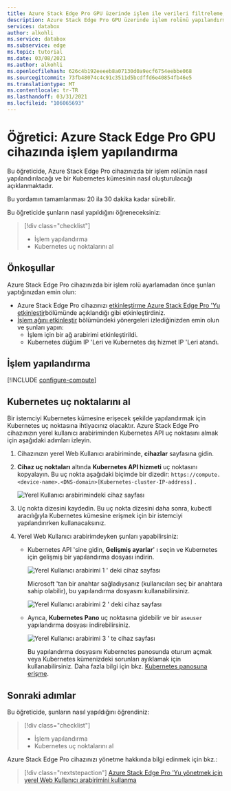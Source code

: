 ```yaml
---
title: Azure Stack Edge Pro GPU üzerinde işlem ile verileri filtreleme, analiz etme öğreticisi | Microsoft Docs
description: Azure Stack Edge Pro GPU üzerinde işlem rolünü yapılandırmayı ve Azure 'a göndermeden önce verileri dönüştürmek için kullanmayı öğrenin.
services: databox
author: alkohli
ms.service: databox
ms.subservice: edge
ms.topic: tutorial
ms.date: 03/08/2021
ms.author: alkohli
ms.openlocfilehash: 626c4b192eeeeb8a07130d0a9ecf6754eebbe068
ms.sourcegitcommit: 73fb48074c4c91c3511d5bcdffd6e40854fb46e5
ms.translationtype: MT
ms.contentlocale: tr-TR
ms.lasthandoff: 03/31/2021
ms.locfileid: "106065693"
---
```

# <a name="tutorial-configure-compute-on-azure-stack-edge-pro-gpu-device"></a>Öğretici: Azure Stack Edge Pro GPU cihazında işlem yapılandırma

<!--ALPA WILL VERIFY - [!INCLUDE [applies-to-skus](../../includes/azure-stack-edge-applies-to-all-sku.md)]-->

Bu öğreticide, Azure Stack Edge Pro cihazınızda bir işlem rolünün nasıl yapılandırılacağı ve bir Kubernetes kümesinin nasıl oluşturulacağı açıklanmaktadır. 

Bu yordamın tamamlanması 20 ila 30 dakika kadar sürebilir.


Bu öğreticide şunların nasıl yapıldığını öğreneceksiniz:

> [!div class="checklist"]
> * İşlem yapılandırma
> * Kubernetes uç noktalarını al

 
## <a name="prerequisites"></a>Önkoşullar

Azure Stack Edge Pro cihazınızda bir işlem rolü ayarlamadan önce şunları yaptığınızdan emin olun:

- Azure Stack Edge Pro cihazınızı [etkinleştirme Azure Stack Edge Pro 'Yu etkinleştir](azure-stack-edge-gpu-deploy-activate.md)bölümünde açıklandığı gibi etkinleştirdiniz.
- [İşlem ağını etkinleştir](azure-stack-edge-gpu-deploy-configure-network-compute-web-proxy.md#enable-compute-network) bölümündeki yönergeleri izlediğinizden emin olun ve şunları yapın:
    - İşlem için bir ağ arabirimi etkinleştirildi.
    - Kubernetes düğüm IP 'Leri ve Kubernetes dış hizmet IP 'Leri atandı.

## <a name="configure-compute"></a>İşlem yapılandırma

[!INCLUDE [configure-compute](../../includes/azure-stack-edge-gateway-configure-compute.md)]

## <a name="get-kubernetes-endpoints"></a>Kubernetes uç noktalarını al

Bir istemciyi Kubernetes kümesine erişecek şekilde yapılandırmak için Kubernetes uç noktasına ihtiyacınız olacaktır. Azure Stack Edge Pro cihazınızın yerel kullanıcı arabiriminden Kubernetes API uç noktasını almak için aşağıdaki adımları izleyin.

1. Cihazınızın yerel Web Kullanıcı arabiriminde, **cihazlar** sayfasına gidin.
2. **Cihaz uç noktaları** altında **Kubernetes API hizmeti** uç noktasını kopyalayın. Bu uç nokta aşağıdaki biçimde bir dizedir: `https://compute.<device-name>.<DNS-domain>[Kubernetes-cluster-IP-address]` . 

    ![Yerel Kullanıcı arabirimindeki cihaz sayfası](./media/azure-stack-edge-gpu-create-kubernetes-cluster/device-kubernetes-endpoint-1.png)

3. Uç nokta dizesini kaydedin. Bu uç nokta dizesini daha sonra, kubectl aracılığıyla Kubernetes kümesine erişmek için bir istemciyi yapılandırırken kullanacaksınız.

4. Yerel Web Kullanıcı arabirimdeyken şunları yapabilirsiniz:

    - Kubernetes API 'sine gidin, **Gelişmiş ayarlar**' ı seçin ve Kubernetes için gelişmiş bir yapılandırma dosyası indirin. 

        ![Yerel Kullanıcı arabirimi 1 ' deki cihaz sayfası](./media/azure-stack-edge-gpu-deploy-configure-compute/download-advanced-config-1.png)

        Microsoft 'tan bir anahtar sağladıysanız (kullanıcıları seç bir anahtara sahip olabilir), bu yapılandırma dosyasını kullanabilirsiniz.

        ![Yerel Kullanıcı arabirimi 2 ' deki cihaz sayfası](./media/azure-stack-edge-gpu-deploy-configure-compute/download-advanced-config-2.png)

    - Ayrıca, **Kubernetes Pano** uç noktasına gidebilir ve bir `aseuser` yapılandırma dosyası indirebilirsiniz. 
    
        ![Yerel Kullanıcı arabirimi 3 ' te cihaz sayfası](./media/azure-stack-edge-gpu-deploy-configure-compute/download-aseuser-config-1.png)

        Bu yapılandırma dosyasını Kubernetes panosunda oturum açmak veya Kubernetes kümenizdeki sorunları ayıklamak için kullanabilirsiniz. Daha fazla bilgi için bkz. [Kubernetes panosuna erişme](azure-stack-edge-gpu-monitor-kubernetes-dashboard.md#access-dashboard). 


## <a name="next-steps"></a>Sonraki adımlar

Bu öğreticide, şunların nasıl yapıldığını öğrendiniz:

> [!div class="checklist"]
> * İşlem yapılandırma
> * Kubernetes uç noktalarını al


Azure Stack Edge Pro cihazınızı yönetme hakkında bilgi edinmek için bkz.:

> [!div class="nextstepaction"]
> [Azure Stack Edge Pro 'Yu yönetmek için yerel Web Kullanıcı arabirimini kullanma](azure-stack-edge-manage-access-power-connectivity-mode.md)
